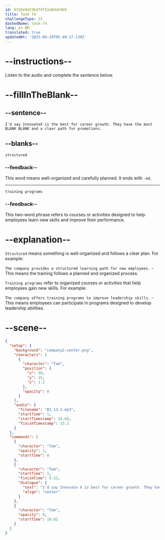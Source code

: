 ```yaml
---
id: 67d3e0d23bd74f52a8da54b9
title: Task 74
challengeType: 22
dashedName: task-74
lang: pt-BR
translated: true
updatedAt: '2025-09-29T05:49:17.130Z'
---
```


<!-- (Audio) Tom: I'd say InnovateX is the best for career growth. They have the most structured training programs and a clear path for promotions. -->

# --instructions--

Listen to the audio and complete the sentence below.  

# --fillInTheBlank--

## --sentence--

`I'd say InnovateX is the best for career growth. They have the most BLANK BLANK and a clear path for promotions.`  

## --blanks--

`structured`  

### --feedback--

This word means well-organized and carefully planned. It ends with `-ed`.

---

`training programs`  

### --feedback--

This two-word phrase refers to courses or activities designed to help employees learn new skills and improve their performance.  

# --explanation--

`Structured` means something is well-organized and follows a clear plan. For example:  

`The company provides a structured learning path for new employees.` - This means the training follows a planned and organized process.  

`Training programs` refer to organized courses or activities that help employees gain new skills. For example:  

`The company offers training programs to improve leadership skills.` - This means employees can participate in programs designed to develop leadership abilities.  

# --scene--

```json
{
  "setup": {
    "background": "company2-center.png",
    "characters": [
      {
        "character": "Tom",
        "position": {
          "x": 50,
          "y": 15,
          "z": 1.2
        },
        "opacity": 0
      }
    ],
    "audio": {
      "filename": "B1_13-2.mp3",
      "startTime": 1,
      "startTimestamp": 24.68,
      "finishTimestamp": 33.2
    }
  },
  "commands": [
    {
      "character": "Tom",
      "opacity": 1,
      "startTime": 0
    },
    {
      "character": "Tom",
      "startTime": 1,
      "finishTime": 9.52,
      "dialogue": {
        "text": "I'd say Innovate X is best for career growth. They have the most structured training programs and a clear path for promotions.",
        "align": "center"
      }
    },
    {
      "character": "Tom",
      "opacity": 0,
      "startTime": 10.02
    }
  ]
}
```
